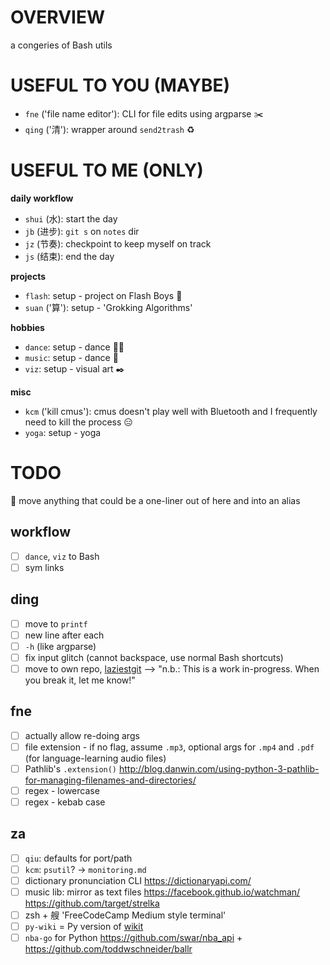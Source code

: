 # OVERVIEW

a congeries of Bash utils

# USEFUL TO YOU (MAYBE)

* `fne` ('file name editor'): CLI for file edits using argparse ✂️
* `qing` ('清'): wrapper around `send2trash` ♻️

# USEFUL TO ME (ONLY)

__daily workflow__

* `shui` (水): start the day
* `jb` (进步): `git s` on `notes` dir
* `jz` (节奏): checkpoint to keep myself on track
* `js` (结束): end the day

__projects__

* `flash`: setup - project on Flash Boys 🏦
* `suan` ('算'): setup - 'Grokking Algorithms'

__hobbies__

* `dance`: setup - dance 💃🏼
* `music`: setup - dance 🎹
* `viz`: setup - visual art ✒️

__misc__

* `kcm` ('kill cmus'): cmus doesn't play well with Bluetooth and I frequently need to kill the process 😑
* `yoga`: setup - yoga

# TODO

📍 move anything that could be a one-liner out of here and into an alias

## workflow

- [ ] `dance`, `viz` to Bash
- [ ] sym links

## ding

- [ ]  move to `printf`
- [ ]  new line after each
- [ ]  `-h` (like argparse)
- [ ]  fix input glitch (cannot backspace, use normal Bash shortcuts)
- [ ]  move to own repo, [laziestgit](https://github.com/jesseduffield/lazygit) --> "n.b.: This is a work in-progress. When you break it, let me know!"

## fne

- [ ] actually allow re-doing args
- [ ] file extension - if no flag, assume `.mp3`, optional args for `.mp4` and `.pdf` (for language-learning audio files)
- [ ] Pathlib's `.extension()` http://blog.danwin.com/using-python-3-pathlib-for-managing-filenames-and-directories/
- [ ] regex - lowercase
- [ ] regex - kebab case

## za

- [ ] `qiu`: defaults for port/path
- [ ] `kcm`: `psutil`? -> `monitoring.md`
- [ ] dictionary pronunciation CLI https://dictionaryapi.com/
- [ ] music lib: mirror as text files https://facebook.github.io/watchman/ https://github.com/target/strelka
- [ ] zsh + 艘 'FreeCodeCamp Medium style terminal'
- [ ] `py-wiki` = Py version of [wikit](https://www.npmjs.com/package/wikit)
- [ ] `nba-go` for Python https://github.com/swar/nba_api + https://github.com/toddwschneider/ballr
